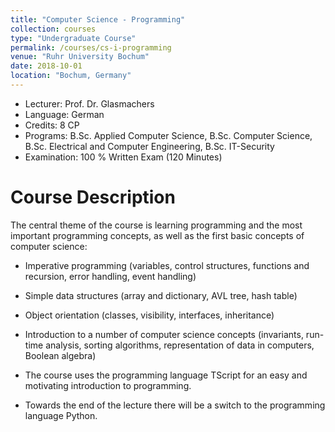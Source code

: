 ```yaml
---
title: "Computer Science - Programming"
collection: courses
type: "Undergraduate Course"
permalink: /courses/cs-i-programming
venue: "Ruhr University Bochum"
date: 2018-10-01
location: "Bochum, Germany"
---
```


* Lecturer: Prof. Dr. Glasmachers
* Language: German
* Credits: 8 CP
* Programs: B.Sc. Applied Computer Science, B.Sc. Computer Science, B.Sc. Electrical and Computer Engineering, B.Sc. IT-Security
* Examination: 100 % Written Exam (120 Minutes)

Course Description
======

The central theme of the course is learning programming and the most important programming concepts, as well as the first basic concepts of computer science:

* Imperative programming (variables, control structures, functions and recursion, error handling, event handling)
* Simple data structures (array and dictionary, AVL tree, hash table)
* Object orientation (classes, visibility, interfaces, inheritance)
* Introduction to a number of computer science concepts (invariants, run-time analysis, sorting algorithms, representation of data in computers, Boolean algebra)

* The course uses the programming language TScript for an easy and motivating introduction to programming.
* Towards the end of the lecture there will be a switch to the programming language Python.
